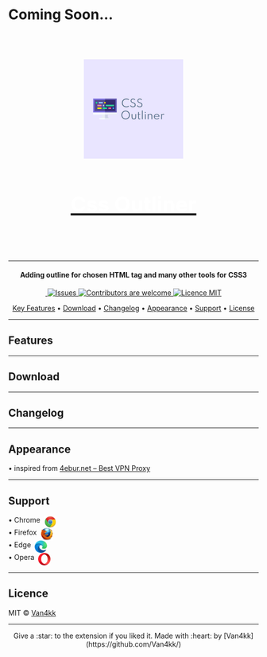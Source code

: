 # Coming Soon...

<h1 align="center">
    <br>
    <a href="#">
        <img src="src/app/assets/logo/css-outliner-logo.png" height="200" alt="Logo">
        <br>
        <h2 align="center" style="color: #ffffff">Css Outliner</h2>
    </a>
    <br>
</h1>

<hr>

<h4 align="center">
    Adding outline for chosen <b>HTML</b> tag and many other tools for <b>CSS3</b>
</h4>

<p align="center">
    <a href="">
        <img src="" alt="">
    </a>
    <a href="https://github.com/Van4kk/css-outliner/issues">
        <img src="https://img.shields.io/github/issues/van4kk/css-outliner.svg" alt="Issues">
    </a>
    <a href="">
        <img src="https://img.shields.io/badge/contributions-welcome-orange.svg" alt="Contributors are welcome">
    </a>
    <a href="#license">
        <img src="https://img.shields.io/badge/license-MIT-blue.svg" alt="Licence MIT">
    </a>
</p>

<p align="center">
    <a href="#features">Key Features</a> •
    <a href="#download">Download</a> •
    <a href="#changelog">Changelog</a> •
    <a href="#appearance">Appearance</a> •
    <a href="#support">Support</a> •
    <a href="#license">License</a>
</p>

<hr>

## Features

<hr>

## Download

<hr>

## Changelog

<hr>

## Appearance

• inspired
from [4ebur.net – Best VPN Proxy](https://chrome.google.com/webstore/detail/4eburnet-%E2%80%93-best-vpn-proxy/bpoljniljbghlopcdaojdpodmnjffdeb)
<hr>

## Support

<div style="display: flex">
    • Chrome &nbsp; <img src="src/app/assets/images/chrome.png" width="25" height="25" alt="Chrome Logo"><br>
</div>
<div style="display: flex">
    • Firefox &nbsp; <img src="src/app/assets/images/mozilla.png" width="25" height="25" alt="Chrome Logo"><br>
</div>
<div style="display: flex">
    • Edge &nbsp; <img src="src/app/assets/images/edge.png" width="25" height="25" alt="Chrome Logo"><br>
</div>
<div style="display: flex">
    • Opera &nbsp; <img src="src/app/assets/images/opera.svg" width="25" height="25" alt="Chrome Logo"><br>
</div>
<hr>

## Licence

MIT &copy; [Van4kk](https://github.com/Van4kk/)
<hr>

<div align="center">
    Give a :star: to the extension if you liked it.
    Made with :heart: by [Van4kk](https://github.com/Van4kk/)
</div>
